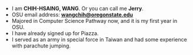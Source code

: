 * I am **CHIH-HSAING, WANG**. Or you can call me **Jerry**.
* OSU email address: **wangchih@oregonstate.edu**
* Majored in Computer Science Pathway now, and it is my first year in OSU.
* I have already signed up for Piazza.
* I served as an army in special force in Taiwan and had some experience with parachute jumping.